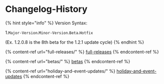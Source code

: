 # Changelog-History

{% hint style="info" %}
Version Syntax:

1.`Major-Version`.`Minor-Version`.`Beta`.`Hotfix`

(Ex. 1.2.0.8 is the 8th beta for the 1.2.1 update cycle)
{% endhint %}

{% content-ref url="full-releases/" %}
[full-releases](full-releases/)
{% endcontent-ref %}

{% content-ref url="betas/" %}
[betas](betas/)
{% endcontent-ref %}

{% content-ref url="holiday-and-event-updates/" %}
[holiday-and-event-updates](holiday-and-event-updates/)
{% endcontent-ref %}
